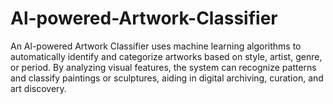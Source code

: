 # Al-powered-Artwork-Classifier
 An Al-powered Artwork Classifier uses machine learning algorithms to  automatically identify and categorize artworks based on style, artist, genre, or  period. By analyzing visual features, the system can recognize patterns and  classify paintings or sculptures, aiding in digital archiving, curation, and art  discovery.
